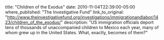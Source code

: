 title: "Children of the Exodus"
date: 2010-11-04T22:39:00-05:00
where_published: "The Investigative Fund"
link_to_original: "http://www.theinvestigativefund.org/investigations/immigrationandlabor/1423/children_of_the_exodus/"
description: "US immigration officials deport tens of thousands of unaccompanied children to Mexico each year, many of whom grew up in the United States. What, exactly, becomes of them?"